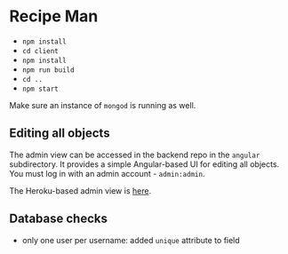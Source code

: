 # Recipe Man

* `npm install`
* `cd client`
* `npm install`
* `npm run build`
* `cd ..`
* `npm start`

Make sure an instance of `mongod` is running as well.

## Editing all objects
The admin view can be accessed in the backend repo in the `angular` subdirectory. It provides a simple Angular-based UI for editing all objects. You must log in with an admin account - `admin:admin`.

The Heroku-based admin view is [here](https://recipe-man-db.herokuapp.com/angular/#!/).

## Database checks
* only one user per username: added `unique` attribute to field
